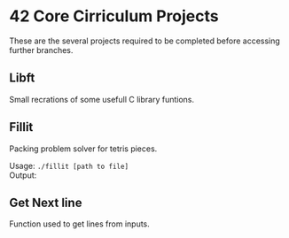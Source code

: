 42 Core Cirriculum Projects
===

  These are the several projects required to be completed before accessing further branches.
  
Libft
---
Small recrations of some usefull C library funtions.

Fillit
---
Packing problem solver for tetris pieces.
    
Usage: `./fillit [path to file]`    
Output:

Get Next line
---
Function used to get lines from inputs.
